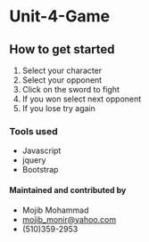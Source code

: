 # Unit-4-Game

## How to get started 

1. Select your character 
2. Select your opponent 
3. Click on the sword to fight 
4. If you won select next opponent 
5. If you lose try again 


### Tools used 

* Javascript 
* jquery 
* Bootstrap


#### Maintained and contributed by

* Mojib Mohammad 
* mojib_monir@yahoo.com
* (510)359-2953
